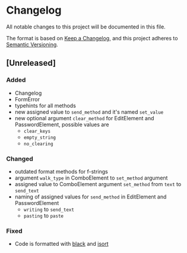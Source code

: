 # Changelog
All notable changes to this project will be documented in this file.

The format is based on [Keep a Changelog](https://keepachangelog.com/en/1.0.0/),
and this project adheres to [Semantic Versioning](https://semver.org/spec/v2.0.0.html).

## [Unreleased]

### Added

- Changelog
- FormError
- typehints for all methods
- new assigned value to `send_method` and it's named `set_value`
- new optional argument `clear_method` for EditElement and PasswordElement, possible values are
  - `clear_keys`
  - `empty_string`
  - `no_clearing`

### Changed

- outdated format methods for f-strings
- argument `walk_type` in ComboElement to `set_method` argument
- assigned value to ComboElement argument `set_method` from `text` to `send_text`
- naming of assigned values for `send_method` in EditElement and PasswordElement
  - `writing` to `send_text`
  - `pasting` to `paste`

### Fixed

- Code is formatted with [black](https://github.com/psf/black) and [isort](https://github.com/PyCQA/isort)
